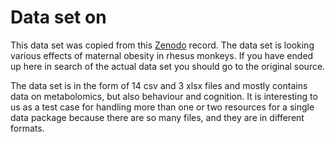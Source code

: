 # Data set on

This data set was copied from this [Zenodo](https://zenodo.org/records/7055715) record. The data
set is looking various effects of maternal obesity in rhesus monkeys. If you have ended up here in search of the actual data set you should go to the original source.

The data set is in the form of 14 csv and 3 xlsx files and mostly contains data on metabolomics, but also behaviour and cognition. It is interesting to us as a test case for handling more than one or two resources for a single data package because there are so many files, and they are in different formats.
